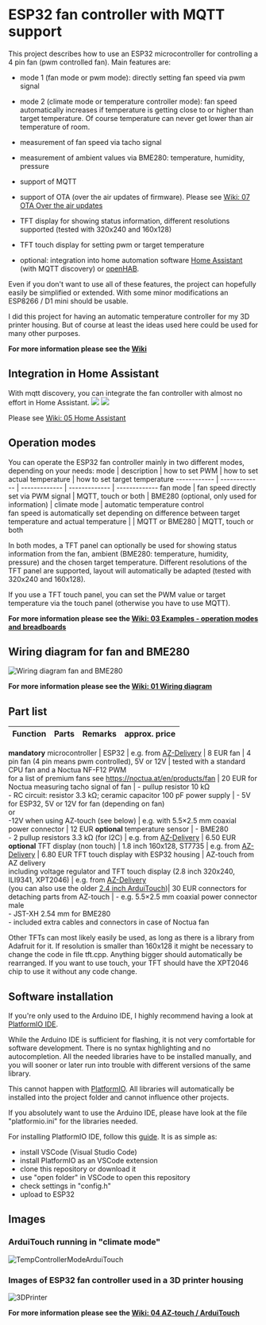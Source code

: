 # ESP32 fan controller with MQTT support
This project describes how to use an ESP32 microcontroller for controlling a 4 pin fan (pwm controlled fan). Main features are:
* mode 1 (fan mode or pwm mode): directly setting fan speed via pwm signal
* mode 2 (climate mode or temperature controller mode): fan speed automatically increases if temperature is getting close to or higher than target temperature. Of course temperature can never get lower than air temperature of room.
* measurement of fan speed via tacho signal
* measurement of ambient values via BME280: temperature, humidity, pressure
* support of MQTT
* support of OTA (over the air updates of firmware). Please see <a href="https://github.com/KlausMu/esp32-fan-controller/wiki/07-OTA---Over-the-air-updates">Wiki: 07 OTA Over the air updates</a>

* TFT display for showing status information, different resolutions supported (tested with 320x240 and 160x128)
* TFT touch display for setting pwm or target temperature
* optional: integration into home automation software <a href="https://www.home-assistant.io/">Home Assistant</a> (with MQTT discovery) or <a href="https://www.openhab.org/">openHAB</a>.

Even if you don't want to use all of these features, the project can hopefully easily be simplified or extended. With some minor modifications an ESP8266 / D1 mini should be usable.

I did this project for having an automatic temperature controller for my 3D printer housing. But of course at least the ideas used here could be used for many other purposes.

<b>For more information please see the <a href="https://github.com/KlausMu/esp32-fan-controller/wiki">Wiki</a></b>

## Integration in Home Assistant
With mqtt discovery, you can integrate the fan controller with almost no effort in Home Assistant.
<a href="https://github.com/KlausMu/esp32-fan-controller/wiki/images/HA_climate_card_small.png"><img src="https://github.com/KlausMu/esp32-fan-controller/wiki/images/HA_climate_card_small.png"></a> <a href="https://github.com/KlausMu/esp32-fan-controller/wiki/images/HA_climate_card_detail_small.png"><img src="https://github.com/KlausMu/esp32-fan-controller/wiki/images/HA_climate_card_detail_small.png"></a>

Please see <a href="https://github.com/KlausMu/esp32-fan-controller/wiki/05-Home-Assistant">Wiki: 05 Home Assistant</a>

## Operation modes
You can operate the ESP32 fan controller mainly in two different modes, depending on your needs:
mode | description | how to set PWM | how to set actual temperature | how to set target temperature
------------ | ------------- | ------------- | ------------- | -------------
fan mode | fan speed directly set via PWM signal | MQTT, touch or both | BME280 (optional, only used for information) |
climate mode | automatic temperature control<br>fan speed is automatically set depending on difference between target temperature and actual temperature | | MQTT or BME280 | MQTT, touch or both

In both modes, a TFT panel can optionally be used for showing status information from the fan, ambient (BME280: temperature, humidity, pressure) and the chosen target temperature. Different resolutions of the TFT panel are supported, layout will automatically be adapted (tested with 320x240 and 160x128).

If you use a TFT touch panel, you can set the PWM value or target temperature via the touch panel (otherwise you have to use MQTT).

<b>For more information please see the <a href="https://github.com/KlausMu/esp32-fan-controller/wiki/03-Examples-%E2%80%90-operation-modes-and-breadboards">Wiki: 03 Examples - operation modes and breadboards</a></b>

## Wiring diagram for fan and BME280
![Wiring diagram fan and BME280](https://github.com/KlausMu/esp32-fan-controller/wiki/images/fritzingESP32_BME280_fan.png)

<b>For more information please see the <a href="https://github.com/KlausMu/esp32-fan-controller/wiki/01-Wiring-diagram">Wiki: 01 Wiring diagram</a></b>

## Part list
Function | Parts | Remarks | approx. price
------------ | ------------- | ------------- | -------------
<b>mandatory</b>
microcontroller | ESP32 | e.g. from  <a href="https://www.az-delivery.de/en/products/esp32-developmentboard">AZ-Delivery</a> | 8 EUR
fan | 4 pin fan (4 pin means pwm controlled), 5V or 12V | tested with a standard CPU fan and a Noctua NF-F12 PWM<br>for a list of premium fans see https://noctua.at/en/products/fan | 20 EUR for Noctua
measuring tacho signal of fan | - pullup resistor 10 k&#8486;<br>- RC circuit: resistor 3.3 k&#8486;; ceramic capacitor 100 pF
power supply | - 5V for ESP32, 5V or 12V for fan (depending on fan)<br>or<br>-12V when using AZ-touch (see below) | e.g. with 5.5×2.5 mm coaxial power connector | 12 EUR
<b>optional</b>
temperature sensor | - BME280<br>- 2 pullup resistors 3.3 k&#8486; (for I2C) | e.g. from  <a href="https://az-delivery.de/en/products/gy-bme280">AZ-Delivery</a> | 6.50 EUR
<b>optional</b>
TFT display (non touch) | 1.8 inch 160x128, ST7735 | e.g. from  <a href="https://www.az-delivery.de/en/products/1-8-zoll-spi-tft-display">AZ-Delivery</a> | 6.80 EUR
TFT touch display with ESP32 housing | AZ-touch from AZ delivery<br>including voltage regulator and TFT touch display (2.8 inch 320x240, ILI9341, XPT2046) | e.g. from  <a href="https://www.az-delivery.de/en/products/az-touch-wandgehauseset-mit-2-8-zoll-touchscreen-fur-esp8266-und-esp32">AZ-Delivery</a> <br>(you can also use the older <a href="https://www.az-delivery.de/en/products/az-touch-wandgehauseset-mit-touchscreen-fur-esp8266-und-esp32">2.4 inch ArduiTouch</a>)| 30 EUR
connectors for detaching parts from AZ-touch | - e.g. 5.5×2.5 mm coaxial power connector male<br>- JST-XH 2.54 mm for BME280<br>- included extra cables and connectors in case of Noctua fan

Other TFTs can most likely easily be used, as long as there is a library from Adafruit for it. If resolution is smaller than 160x128 it might be necessary to change the code in file tft.cpp. Anything bigger should automatically be rearranged. If you want to use touch, your TFT should have the XPT2046 chip to use it without any code change.

## Software installation
If you're only used to the Arduino IDE, I highly recommend having a look at <a href="https://platformio.org/">PlatformIO IDE</a>.

While the Arduino IDE is sufficient for flashing, it is not very comfortable for software development. There is no syntax highlighting and no autocompletion. All the needed libraries have to be installed manually, and you will sooner or later run into trouble with different versions of the same library.

This cannot happen with <a href="https://platformio.org/">PlatformIO</a>. All libraries will automatically be installed into the project folder and cannot influence other projects.

If you absolutely want to use the Arduino IDE, please have look at the file "platformio.ini" for the libraries needed.

For installing PlatformIO IDE, follow this <a href="https://docs.platformio.org/en/latest/integration/ide/vscode.html#installation">guide</a>. It is as simple as:
* install VSCode (Visual Studio Code)
* install PlatformIO as an VSCode extension
* clone this repository or download it
* use "open folder" in VSCode to open this repository
* check settings in "config.h"
* upload to ESP32

## Images
### ArduiTouch running in "climate mode"
![TempControllerModeArduiTouch](https://github.com/KlausMu/esp32-fan-controller/wiki/images/tempControllerModeArduiTouch.jpg)
### Images of ESP32 fan controller used in a 3D printer housing
<!--- [[images/overview_esp32.jpg \| width=600px]] -->
<!--- ![ArduiTouch](https://github.com/KlausMu/esp32-fan-controller/wiki/images/overview_esp32.jpg | width=600) doesn't work -->
![3DPrinter](https://github.com/KlausMu/esp32-fan-controller/wiki/images/3Dprinter.jpg)

<b>For more information please see the <a href="https://github.com/KlausMu/esp32-fan-controller/wiki/04-AZ%E2%80%90touch-or-ArduiTouch">Wiki: 04 AZ‐touch / ArduiTouch</a></b>
